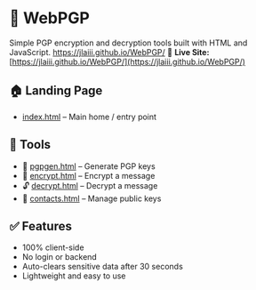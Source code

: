 # 🔐 WebPGP

Simple PGP encryption and decryption tools built with HTML and JavaScript.
https://jlaiii.github.io/WebPGP/
📍 **Live Site:** [https://jlaiii.github.io/WebPGP/](https://jlaiii.github.io/WebPGP/)

## 🏠 Landing Page

- [index.html](https://jlaiii.github.io/WebPGP/index.html) – Main home / entry point

## 🧰 Tools

- 🔑 [pgpgen.html](https://jlaiii.github.io/WebPGP/pgpgen.html) – Generate PGP keys  
- 🔐 [encrypt.html](https://jlaiii.github.io/WebPGP/encrypt.html) – Encrypt a message  
- 🔓 [decrypt.html](https://jlaiii.github.io/WebPGP/decrypt.html) – Decrypt a message  
- 📇 [contacts.html](https://jlaiii.github.io/WebPGP/contacts.html) – Manage public keys  

## ✅ Features

- 100% client-side
- No login or backend
- Auto-clears sensitive data after 30 seconds
- Lightweight and easy to use
